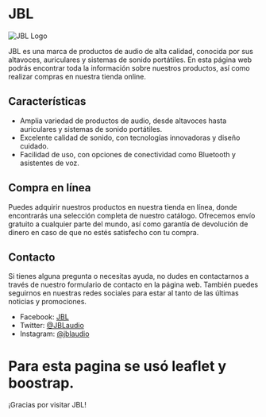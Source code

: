 # JBL

![JBL Logo](https://th.bing.com/th?id=OIP._FQ8PRHwgFqvlDrSMM_GWwHaEK&w=333&h=187&c=8&rs=1&qlt=90&o=6&pid=3.1&rm=2)

JBL es una marca de productos de audio de alta calidad, conocida por sus altavoces, auriculares y sistemas de sonido portátiles. En esta página web podrás encontrar toda la información sobre nuestros productos, así como realizar compras en nuestra tienda online.

## Características

- Amplia variedad de productos de audio, desde altavoces hasta auriculares y sistemas de sonido portátiles.
- Excelente calidad de sonido, con tecnologías innovadoras y diseño cuidado.
- Facilidad de uso, con opciones de conectividad como Bluetooth y asistentes de voz.

## Compra en línea

Puedes adquirir nuestros productos en nuestra tienda en línea, donde encontrarás una selección completa de nuestro catálogo. Ofrecemos envío gratuito a cualquier parte del mundo, así como garantía de devolución de dinero en caso de que no estés satisfecho con tu compra.

## Contacto

Si tienes alguna pregunta o necesitas ayuda, no dudes en contactarnos a través de nuestro formulario de contacto en la página web. También puedes seguirnos en nuestras redes sociales para estar al tanto de las últimas noticias y promociones.

- Facebook: [JBL](https://www.facebook.com/JBL/)
- Twitter: [@JBLaudio](https://twitter.com/JBLaudio)
- Instagram: [@jblaudio](https://www.instagram.com/jblaudio/)

# Para esta pagina se usó leaflet y boostrap.
¡Gracias por visitar JBL!
